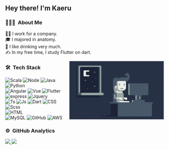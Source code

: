 ## Hey there! I'm Kaeru

<!-- ## 👋 &nbsp;Hey there! I'm Aditya -->

### 👨🏻‍💻 &nbsp;About Me

👨‍💻 I work for a  company.\
🎓 I majored in anatomy.\
🌱 I like drinking very much.\
✍️  In my free time, I study Flutter on dart.

<img alt="Night Coding" src="https://raw.githubusercontent.com/AVS1508/AVS1508/master/assets/Night-Coding.gif" align="right"/>

### 🛠 &nbsp;Tech Stack

![Scala](https://img.shields.io/badge/Scala-DC322F?style=for-the-badge&logo=scala&logoColor=white)
![Node](https://img.shields.io/badge/Node.js-43853D?style=for-the-badge&logo=node.js&logoColor=white)
![Java](https://img.shields.io/badge/Java-ED8B00?style=for-the-badge&logo=java&logoColor=white)
![Python](https://img.shields.io/badge/Python-3776AB?style=for-the-badge&logo=python&logoColor=white)\
![Angular](https://img.shields.io/badge/Angular-DD0031?style=for-the-badge&logo=angular&logoColor=white)
![Vue](https://img.shields.io/badge/Vue.js-35495E?style=for-the-badge&logo=vue.js&logoColor=4FC08D)
![Flutter](https://img.shields.io/badge/Flutter-02569B?style=for-the-badge&logo=flutter&logoColor=white)\
![express](https://img.shields.io/badge/Express.js-404D59?style=for-the-badge)
![Jquery](https://img.shields.io/badge/jQuery-0769AD?style=for-the-badge&logo=jquery&logoColor=white)\
![Ts](https://img.shields.io/badge/TypeScript-007ACC?style=for-the-badge&logo=typescript&logoColor=white)
![Js](https://img.shields.io/badge/JavaScript-F7DF1E?style=for-the-badge&logo=javascript&logoColor=black)
![Dart](https://img.shields.io/badge/Dart-0175C2?style=for-the-badge&logo=dart&logoColor=white)
![CSS](https://img.shields.io/badge/CSS3-1572B6?style=for-the-badge&logo=css3&logoColor=white)
![Scss](https://img.shields.io/badge/Sass-CC6699?style=for-the-badge&logo=sass&logoColor=white)\
![HTML](https://img.shields.io/badge/HTML5-E34F26?style=for-the-badge&logo=html5&logoColor=white)\
![MySQL](https://img.shields.io/badge/MySQL-00000F?style=for-the-badge&logo=mysql&logoColor=white)
![GitHub](https://img.shields.io/badge/GitHub-100000?style=for-the-badge&logo=github&logoColor=white)
![AWS](https://img.shields.io/badge/Amazon_AWS-232F3E?style=for-the-badge&logo=amazon-aws&logoColor=white)

### ⚙️ &nbsp;GitHub Analytics

<p align="left">
<a href="https://github.com/KaoruIto76">
  <img height="180em" src="https://github-readme-stats-eight-theta.vercel.app/api?username=KaoruIto76&show_icons=true&theme=algolia&include_all_commits=true&count_private=true"/>
  <img height="180em" src="https://github-readme-stats-eight-theta.vercel.app/api/top-langs/?username=KaoruIto76&layout=compact&langs_count=8&theme=algolia"/>
</a>
</p>
